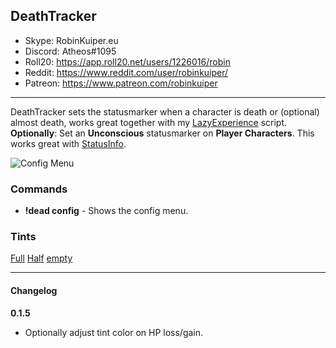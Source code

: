 ## DeathTracker

* Skype: RobinKuiper.eu
* Discord: Atheos#1095
* Roll20: https://app.roll20.net/users/1226016/robin
* Reddit: https://www.reddit.com/user/robinkuiper/
* Patreon: https://www.patreon.com/robinkuiper

---

DeathTracker sets the statusmarker when a character is death or (optional) almost death, works great together with my [LazyExperience](https://github.com/RobinKuiper/Roll20APIScripts/tree/master/LazyExperience) script.
__Optionally__: Set an **Unconscious** statusmarker on **Player Characters**. This works great with [StatusInfo](https://github.com/RobinKuiper/Roll20APIScripts/tree/master/StatusInfo).

![Config Menu](https://i.imgur.com/a99HrKD.png "Config Menu")

### Commands

* **!dead config** - Shows the config menu.

### Tints
[Full](https://i.imgur.com/2gOgofe.png "Full")
[Half](https://i.imgur.com/ODMv1Ev.png "Half")
[empty](https://i.imgur.com/PgBqgLc.png "empty")

---

#### Changelog
**0.1.5**
* Optionally adjust tint color on HP loss/gain.
